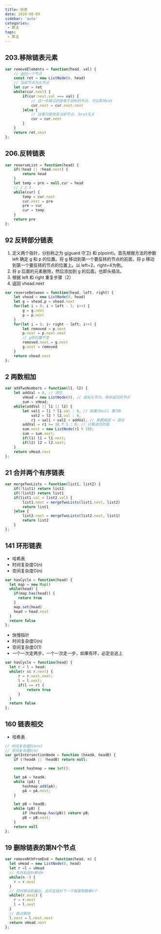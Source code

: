 ```yaml
---
title: 链表
date: 2020-08-09
sidebar: 'auto'
categories:
 - 算法
tags:
 - 算法
---
```


##  203.移除链表元素
```js
var removeElements = function(head, val) {
    // 返回一个节点
    const ret = new ListNode(0, head)
    // 当前节点为头节点
    let cur = ret
    while(cur.next) {
        if(cur.next.val === val) {
            // 这一步跳过的是等于目标的节点，可以影响ret
            cur.next = cur.next.next
        }else {
            // 这里只是改变当前节点，与ret无关
            cur = cur.next
        }
    }
    return ret.next
};
```

##  206.反转链表
```js
var reverseList = function(head) {
    if(!head || !head.next) {
        return head
    }
    let temp = pre = null,cur = head
    // 1 2 3
    while(cur) {
        temp = cur.next
        cur.next = pre
        pre = cur
        cur = temp
    }
    return pre
};
```

##  92 反转部分链表
1.  定义两个指针，分别称之为 g(guard 守卫) 和 p(point)。首先根据方法的参数 left 确定 g 和 p 的位置。将 g 移动到第一个要反转的节点的前面，将 p 移动到第一个要反转的节点的位置上。以 left=2，right=4为例。
2.  将 p 后面的元素删除，然后添加到 g 的后面。也即头插法。
3.  根据 left 和 right 重复步骤（2）
4.  返回 vhead.next
```js
var reverseBetween = function(head, left, right) {
    let vhead = new ListNode(0, head)
    let g = vhead,p = vhead.next
    for(let i = 0; i < left - 1; i++) {
        g = g.next 
        p = p.next
    }
    for(let i = 0; i< right - left; i++) {
        let removed = p.next
        p.next = p.next.next
        // g的位置不变
        removed.next = g.next
        g.next = removed
    }
    return vhead.next
};
```

##  2 两数相加
```js
var addTwoNumbers = function(l1, l2) {
    let addVal = 0, // 进位
        vHead = new ListNode(0), // 虚拟头节点，保存返回的节点
        sum = vHead;
    while(addVal || l1 || l2) {
        let val1 = l1 ? l1.val : 0, // 如果为null 置为0
            val2 = l2 ? l2.val : 0,
            r1 = val1 + val2 + addVal; // 两数相加 + 进位
        addVal = r1 >= 10 ? 1 : 0; // 计算进位的值
        sum.next = new ListNode(r1 % 10); 
        sum = sum.next;
        if(l1) l1 = l1.next;
        if(l2) l2 = l2.next;
    }
    return vHead.next
};
```

##  21 合并两个有序链表
```js
var mergeTwoLists = function(list1, list2) {
    if(!list1) return list2
    if(!list2) return list1
    if(list1.val < list2.val) {
        list1.next = mergeTwoLists(list1.next, list2)
        return list1
    }else {
        list2.next = mergeTwoLists(list2.next, list1)
        return list2
    }
};
```

##  141 环形链表

- 哈希表
- 时间复杂度O(n)
- 空间复杂度O(n)
```js
var hasCycle = function(head) {
  let map = new Map()
  while(head) {
    if(map.has(head)) {
      return true
    }
    map.set(head)
    head = head.next
  }
  return false
};
```

- 快慢指针
- 时间复杂度O(n)
- 空间复杂度O(1)
- 一个一次走两步，一个一次走一步，如果有环，必定会追上
```js
var hasCycle = function(head) {
  let r = l = head;
  while(r && r.next) {
      r = r.next.next;
      l = l.next;
      if(l == r) {
          return true
      }
  }
  return false
};
```

##  160 链表相交
- 哈希表
```js
// 时间复杂度O(m+n)
// 空间复杂度O(m)
var getIntersectionNode = function (headA, headB) {
    if (!headA || !headB) return null;

    const hashmap = new Set();

    let pA = headA;
    while (pA) {
        hashmap.add(pA);
        pA = pA.next;
    }

    let pB = headB;
    while (pB) {
        if (hashmap.has(pB)) return pB;
        pB = pB.next;
    }
    return null
};
```

##  19 删除链表的第N个节点
```js
var removeNthFromEnd = function(head, n) {
  let vHead = new ListNode(0, head)
  let r =l = vHead
  // 先将右指针移动n
  while(n--) {
    r = r.next
  }
  // 同时移动到最后，此时左指针下一个就是倒数第n个
  while(r.next) {
    r = r.next
    l = l.next
  }
  // 跳过删除
  l.next = l.next.next
  return vHead.next
};
```